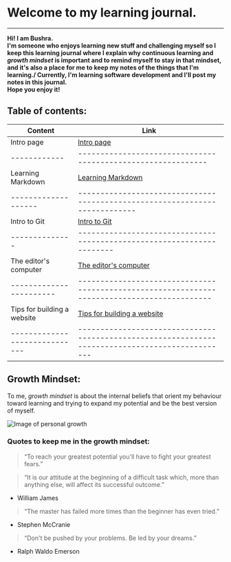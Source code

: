 # Welcome to my learning journal.
----------------------------------
**Hi! I am Bushra.\
I'm someone who enjoys learning new stuff and challenging myself so I keep this learning journal where I explain why continuous learning and *growth mindset* is important and to remind myself to stay in that mindset, and it's also a place for me to keep my notes of the things that I'm learning./
Currently, I'm learning software development and I'll post my notes in this journal.\
Hope you enjoy it!**

## Table of contents:

Content | Link
---------|------
Intro page | [Intro page](https://bushra-b.github.io/Learning-Journal/)
------------|------------------------------------------------------------
Learning Markdown | [Learning Markdown](https://bushra-b.github.io/Learning-Journal/markdown)
-------------------|---------------------------------------------------------------------------
Intro to Git | [Intro to Git](https://bushra-b.github.io/Learning-Journal/git-intro)
--------------|----------------------------------------------------------------------
The editor's computer | [The editor's computer](https://bushra-b.github.io/Learning-Journal/the-editor's-computer)
-----------------------|--------------------------------------------------------------------------------------------
Tips for building a website | [Tips for building a website](https://bushra-b.github.io/Learning-Journal/Duckett-ch18-summary)
-----------------------------|------------------------------------------------------------------------------------------------

## Growth Mindset:
To me, *growth mindset* is about the internal beliefs that orient my behaviour toward learning and trying to expand my potential and be the best version of myself.

![Image of personal growth](https://www.wabisabilearning.com/hubfs/growth-mindset-colourful.jpg)

### Quotes to keep me in the growth mindset:

> “To reach your greatest potential you'll have to fight your greatest fears.”

> “It is our attitude at the beginning of a difficult task which, more than anything else, will affect its successful outcome.”
   - William James
   
> “The master has failed more times than the beginner has even tried.”
   - Stephen McCranie
   
> “Don't be pushed by your problems. Be led by your dreams.”
  - Ralph Waldo Emerson
